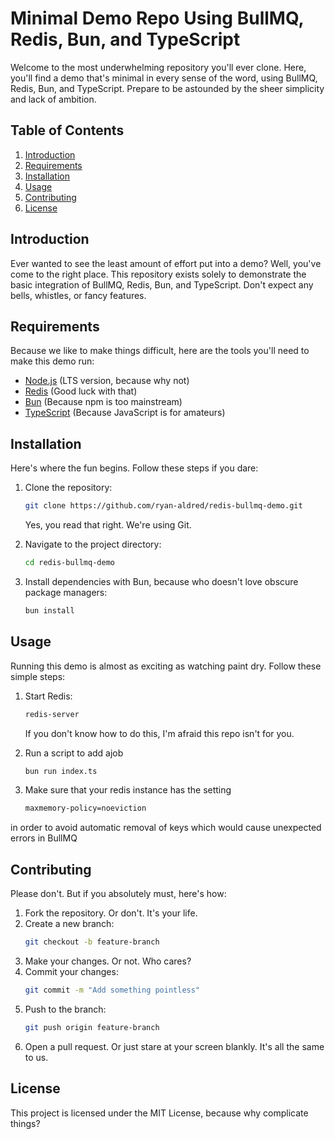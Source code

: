 # Minimal Demo Repo Using BullMQ, Redis, Bun, and TypeScript

Welcome to the most underwhelming repository you'll ever clone. Here, you'll find a demo that's minimal in every sense of the word, using BullMQ, Redis, Bun, and TypeScript. Prepare to be astounded by the sheer simplicity and lack of ambition.

## Table of Contents

1. [Introduction](#introduction)
2. [Requirements](#requirements)
3. [Installation](#installation)
4. [Usage](#usage)
5. [Contributing](#contributing)
6. [License](#license)

## Introduction

Ever wanted to see the least amount of effort put into a demo? Well, you've come to the right place. This repository exists solely to demonstrate the basic integration of BullMQ, Redis, Bun, and TypeScript. Don't expect any bells, whistles, or fancy features.

## Requirements

Because we like to make things difficult, here are the tools you'll need to make this demo run:

- [Node.js](https://nodejs.org/) (LTS version, because why not)
- [Redis](https://redis.io/) (Good luck with that)
- [Bun](https://bun.sh/) (Because npm is too mainstream)
- [TypeScript](https://www.typescriptlang.org/) (Because JavaScript is for amateurs)

## Installation

Here's where the fun begins. Follow these steps if you dare:

1. Clone the repository:

   ```sh
   git clone https://github.com/ryan-aldred/redis-bullmq-demo.git
   ```

   Yes, you read that right. We're using Git.

2. Navigate to the project directory:

   ```sh
   cd redis-bullmq-demo
   ```

3. Install dependencies with Bun, because who doesn't love obscure package managers:
   ```sh
   bun install
   ```

## Usage

Running this demo is almost as exciting as watching paint dry. Follow these simple steps:

1. Start Redis:

   ```sh
   redis-server
   ```

   If you don't know how to do this, I'm afraid this repo isn't for you.

2. Run a script to add ajob

   ```sh
   bun run index.ts
   ```

3. Make sure that your redis instance has the setting

   ```sh
   maxmemory-policy=noeviction
   ```

in order to avoid automatic removal of keys which would cause unexpected errors in BullMQ

## Contributing

Please don't. But if you absolutely must, here's how:

1. Fork the repository. Or don't. It's your life.
2. Create a new branch:
   ```sh
   git checkout -b feature-branch
   ```
3. Make your changes. Or not. Who cares?
4. Commit your changes:
   ```sh
   git commit -m "Add something pointless"
   ```
5. Push to the branch:
   ```sh
   git push origin feature-branch
   ```
6. Open a pull request. Or just stare at your screen blankly. It's all the same to us.

## License

This project is licensed under the MIT License, because why complicate things?

